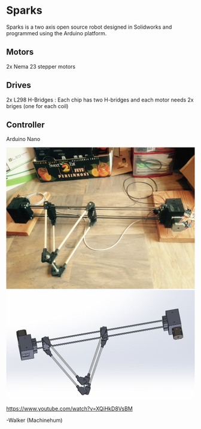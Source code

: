 Sparks
=======
Sparks is a two axis open source robot designed in Solidworks and programmed using the Arduino platform.

Motors
--------
2x Nema 23 stepper motors

Drives
--------
2x L298 H-Bridges : Each chip has two H-bridges and each motor needs 2x briges (one for each coil)

Controller
--------
Arduino Nano

![alt tag](https://raw.githubusercontent.com/Machine-Hum/Sparks/master/Media%20(Pictures%20%26%20Videos)/IMG_5218.JPG)
![alt tag](https://raw.githubusercontent.com/Machine-Hum/Sparks/master/Media%20(Pictures%20%26%20Videos)/SolidAssm.JPG)

https://www.youtube.com/watch?v=XQiHkD8VsBM

-Walker (Machinehum)
